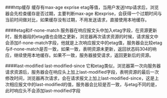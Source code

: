 ###http缓存
缓存有max-age exprise etag等值，当用户发送http请求后，浏览器会先检查缓存是否过期，主要判断max-age 和exprise，会获得一个过期时间与当前时间做对比，如果缓存没有过期，不用发送请求，直接使用本地缓存。

####etag和if-none-match
服务器在响应报文头中加入etag字段，在资源更新时，服务器段的etag值也会随之更新，浏览器再次请求资源的时候，请求报文中会添加if-none-match字段，他就是上次响应报文中的etag值，服务器会比较etag与if-none-match是否一致，如果一致，表明资源未更新，返回状态码304的响应，继续使用本地缓存。如果不一致，服务器接受请求，返回更新后的资源。

####last-modified last-modified-since
它和etag类似，浏览器第一次向服务器请求资源后，服务器会在响应头上加上last-modified字段，表明资源的最后一次修改时间，浏览器再次请求，会在请求报文上加上last-modified-since，这是上次相应报文中的last-modified的值，服务器会比较是否一致，与etag不同的是，此时响应头不会添加last-modified字段